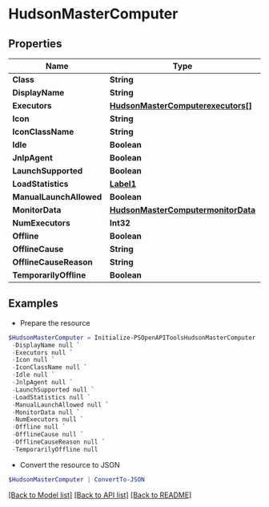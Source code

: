 # HudsonMasterComputer
## Properties

Name | Type | Description | Notes
------------ | ------------- | ------------- | -------------
**Class** | **String** |  | [optional] 
**DisplayName** | **String** |  | [optional] 
**Executors** | [**HudsonMasterComputerexecutors[]**](HudsonMasterComputerexecutors.md) |  | [optional] 
**Icon** | **String** |  | [optional] 
**IconClassName** | **String** |  | [optional] 
**Idle** | **Boolean** |  | [optional] 
**JnlpAgent** | **Boolean** |  | [optional] 
**LaunchSupported** | **Boolean** |  | [optional] 
**LoadStatistics** | [**Label1**](Label1.md) |  | [optional] 
**ManualLaunchAllowed** | **Boolean** |  | [optional] 
**MonitorData** | [**HudsonMasterComputermonitorData**](HudsonMasterComputermonitorData.md) |  | [optional] 
**NumExecutors** | **Int32** |  | [optional] 
**Offline** | **Boolean** |  | [optional] 
**OfflineCause** | **String** |  | [optional] 
**OfflineCauseReason** | **String** |  | [optional] 
**TemporarilyOffline** | **Boolean** |  | [optional] 

## Examples

- Prepare the resource
```powershell
$HudsonMasterComputer = Initialize-PSOpenAPIToolsHudsonMasterComputer  -Class null `
 -DisplayName null `
 -Executors null `
 -Icon null `
 -IconClassName null `
 -Idle null `
 -JnlpAgent null `
 -LaunchSupported null `
 -LoadStatistics null `
 -ManualLaunchAllowed null `
 -MonitorData null `
 -NumExecutors null `
 -Offline null `
 -OfflineCause null `
 -OfflineCauseReason null `
 -TemporarilyOffline null
```

- Convert the resource to JSON
```powershell
$HudsonMasterComputer | ConvertTo-JSON
```

[[Back to Model list]](../README.md#documentation-for-models) [[Back to API list]](../README.md#documentation-for-api-endpoints) [[Back to README]](../README.md)

